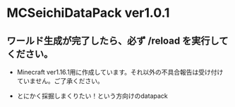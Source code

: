 ﻿# MCSeichiDataPack ver1.0.1
## **ワールド生成が完了したら、必ず /reload を実行してください。**
- Minecraft ver1.16.1用に作成しています。それ以外の不具合報告は受け付けていません。ご了承ください。

- とにかく採掘しまくりたい！という方向けのdatapack
